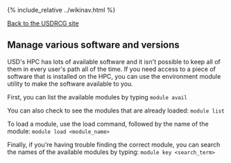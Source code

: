 {% include_relative ../wikinav.html %}


[Back to the USDRCG site](http://usdrcg.github.io/index.html)

## Manage various software and versions

USD's HPC has lots of available software and it isn't possible to keep all of them in every user's path all of the time. If you need access to a piece of software that is installed on the HPC, you can use the environment module utility to make the software available to you.

First, you can list the available modules by typing `module avail`

You can also check to see the modules that are already loaded: `module list`

To load a module, use the load command, followed by the name of the module: `module load <module_name>`

Finally, if you're having trouble finding the correct module, you can search the names of the available modules by typing: `module key <search_term>`
